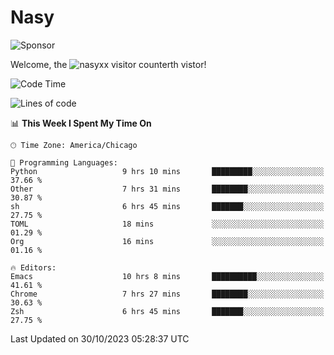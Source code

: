 # Nasy

<!--
<p align="center">
<img height="200" src="https://github-readme-stats.vercel.app/api?username=nasyxx&count_private=true&show_icons=true&theme=dracula&include_all_commits=true"/>
<img height="200" src="https://github-readme-stats.vercel.app/api/top-langs/?username=nasyxx&theme=dracula&hide=html,jupyter+notebook&count_private=true&show_icons=true"/>
</p>

  
----------------
-->

![Sponsor](https://img.shields.io/static/v1.svg?label=Sponsor&message=%E2%9D%A4&logo=GitHub&style=flat&color=pink)
 
Welcome, the ![nasyxx visitor counter](https://count.getloli.com/get/@nasyxx?theme=rule34)th vistor!
 
<!--START_SECTION:waka-->
![Code Time](http://img.shields.io/badge/Code%20Time-3%2C873%20hrs%2056%20mins-blue)

![Lines of code](https://img.shields.io/badge/From%20Hello%20World%20I%27ve%20Written-6.3%20million%20lines%20of%20code-blue)

📊 **This Week I Spent My Time On** 

```text
🕑︎ Time Zone: America/Chicago

💬 Programming Languages: 
Python                   9 hrs 10 mins       █████████░░░░░░░░░░░░░░░░   37.66 % 
Other                    7 hrs 31 mins       ████████░░░░░░░░░░░░░░░░░   30.87 % 
sh                       6 hrs 45 mins       ███████░░░░░░░░░░░░░░░░░░   27.75 % 
TOML                     18 mins             ░░░░░░░░░░░░░░░░░░░░░░░░░   01.29 % 
Org                      16 mins             ░░░░░░░░░░░░░░░░░░░░░░░░░   01.16 % 

🔥 Editors: 
Emacs                    10 hrs 8 mins       ██████████░░░░░░░░░░░░░░░   41.61 % 
Chrome                   7 hrs 27 mins       ████████░░░░░░░░░░░░░░░░░   30.63 % 
Zsh                      6 hrs 45 mins       ███████░░░░░░░░░░░░░░░░░░   27.75 % 
```


 Last Updated on 30/10/2023 05:28:37 UTC
<!--END_SECTION:waka-->

<!-- ![visitors](https://visitor-badge.laobi.icu/badge?page_id=nasyxx.nasyxx) -->
